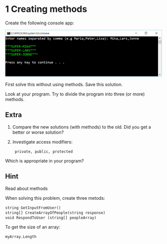 ﻿# 1 Creating methods

Create the following console app:

![9](Images/9.png) 

First solve this without using methods. Save this solution.

Look at your program. Try to divide the program into three (or more) methods.

## Extra

1. Compare the new solutions (with methods) to the old. Did you get a better or worse solution?

2. Investigate access modifiers:

	    private, public, protected

Which is appropriate in your program?

## Hint

Read about methods

When solving this problem, create three metods: 

    string GetInputFromUser()
    string[] CreateArrayOfPeople(string response)
    void RespondToUser (string[] peopleArray)

To get the size of an array:

    myArray.Length 

